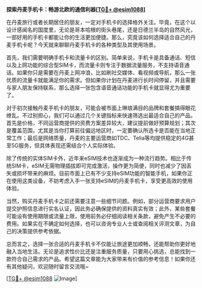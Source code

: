 **探索丹麦手机卡：畅游北欧的通信利器[[TG💪+ @esim1088](https://t.me/s/esim1088)]**

在丹麦旅行或者长期居住的朋友，一定对手机卡的选择格外关注。毕竟，在这个以设计感闻名的国度里，无论是哥本哈根的街头巷尾，还是日德兰半岛的自然风光，一部好用的手机卡都能让你的生活更加便捷。那么，究竟该如何选择适合自己的丹麦手机卡呢？今天就来聊聊丹麦手机卡的各种类型及其使用场景。

首先，我们需要明确手机卡和流量卡的区别。简单来说，手机卡是具备通话、短信以及上网功能的综合型SIM卡，而流量卡则专注于数据流量服务，不支持语音通话。如果你只是需要在丹麦上网冲浪，比如刷社交媒体、看视频或导航，那么一张优质的流量卡就能满足你的需求。但如果你计划在丹麦进行长时间停留，并且需要与家人朋友保持联系，那么选择一张包含语音通话功能的手机卡就显得尤为重要了。

对于初次接触丹麦手机卡的朋友，可能会被市面上琳琅满目的品牌和套餐搞得眼花缭乱。不过别担心，我们可以通过几个关键指标来快速筛选出最适合自己的产品。首先是价格，不同运营商提供的资费方案差异较大，建议提前做好预算规划；其次是覆盖范围，尤其是当你打算前往偏远地区时，一定要确认所选卡是否能在当地正常工作；最后是网络质量，丹麦的主要运营商如TDC、Telia等均提供稳定的4G甚至5G服务，但具体表现还需结合个人实际体验。

除了传统的实体SIM卡外，近年来eSIM技术也逐渐成为一种流行趋势。相比于传统SIM卡，eSIM无需物理插拔即可完成激活，操作更为简便，同时也减少了因丢失或损坏带来的麻烦。目前市面上已有不少支持eSIM功能的智能手机，如果你正在使用这类设备，不妨考虑入手一张支持eSIM的丹麦手机卡，享受更高效的使用体验。

当然，购买丹麦手机卡之前还需要注意一些细节问题。例如，部分运营商要求用户提交护照信息进行实名认证，因此务必确保提供的资料真实有效；此外，某些套餐可能设有使用期限或流量上限，使用前务必仔细阅读相关条款，避免产生不必要的费用。如果实在不确定如何选择，也可以咨询专业人士或查阅相关评测文章，为自己的决策提供参考依据。

总而言之，选择一张合适的丹麦手机卡不仅能让旅途更加顺畅，还能帮助你更好地融入当地生活。无论是追求性价比还是注重服务质量，只要用心挑选，总能找到一款符合自己需求的产品。希望这篇文章能为大家带来有价值的参考信息！如果你还有其他疑问，欢迎随时留言交流哦~

[[TG💪+ @esim1088](https://t.me/s/esim1088) ![Image](https://i.postimg.cc/4NQfJmqS/Snipaste-2025-05-13-00-14-12.png)]